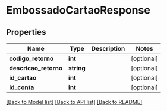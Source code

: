 # EmbossadoCartaoResponse

## Properties
Name | Type | Description | Notes
------------ | ------------- | ------------- | -------------
**codigo_retorno** | **int** |  | [optional] 
**descricao_retorno** | **string** |  | [optional] 
**id_cartao** | **int** |  | [optional] 
**id_conta** | **int** |  | [optional] 

[[Back to Model list]](../README.md#documentation-for-models) [[Back to API list]](../README.md#documentation-for-api-endpoints) [[Back to README]](../README.md)



